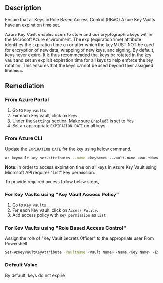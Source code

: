 ## Description

Ensure that all Keys in Role Based Access Control (RBAC) Azure Key Vaults have an expiration time set.

Azure Key Vault enables users to store and use cryptographic keys within the Microsoft Azure environment. The exp (expiration time) attribute identifies the expiration time on or after which the key MUST NOT be used for encryption of new data, wrapping of new keys, and signing. By default, keys never expire. It is thus recommended that keys be rotated in the key vault and set an explicit expiration time for all keys to help enforce the key rotation. This ensures that the keys cannot be used beyond their assigned lifetimes.

## Remediation

### From Azure Portal

1. Go to `Key vaults`
2. For each Key vault, click on `Keys`.
3. Under the `Settings` section, Make sure `Enabled`? is set to Yes
4. Set an appropriate `EXPIRATION DATE` on all keys.

### From Azure CLI

Update the `EXPIRATION DATE` for the key using below command.

```bash
az keyvault key set-attributes --name <keyName> --vault-name <vaultName> -- expires Y-m-d'T'H:M:S'Z'
```

**Note:** In order to access expiration time on all keys in Azure Key Vault using Microsoft API requires "List" Key permission.

To provide required access follow below steps,

### For Key Vaults using "Key Vault Access Policy"

1. Go to `Key vaults`
2. For each Key vault, click on `Access Policy`.
3. Add access policy with `Key permission` as `List`

### For Key Vaults using "Role Based Access Control"

Assign the role of "Key Vault Secrets Officer" to the appropriate user From Powershell

```bash
Set-AzKeyVaultKeyAttribute -VaultName <Vault Name> -Name <Key Name> -Expires <DateTime>
```

### Default Value

By default, keys do not expire.